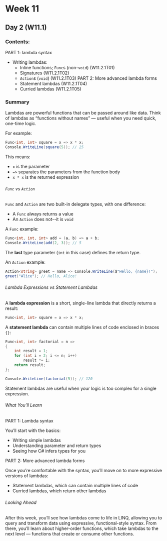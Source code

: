 # Week 11

## Day 2 (W11.1)

### Contents:

PART 1: lambda syntax
* Writing lambdas:
  * Inline functions; `Func`s (non-`void`) (W11.2.1T01)
  * Signatures (W11.2.1T02)
  * `Action`s (`void`) (W11.2.1T03)
PART 2: More advanced lambda forms
  * Statement lambdas (W11.2.1T04)
  * Curried lambdas (W11.2.1T05)

### Summary
Lambdas are powerful functions that can be passed around like data. Think of lambdas as “functions without names” — useful when you need quick, one-time logic.

For example:
```csharp
Func<int, int> square = x => x * x;
Console.WriteLine(square(5)); // 25
```

This means:
- `x` is the parameter
- `=>` separates the parameters from the function body
- `x * x` is the returned expression

###### `Func` vs `Action`
`Func` and `Action` are two built-in delegate types, with one difference:
- A `Func` always returns a value
- An `Action` does not--it is `void`

A `Func` example:
```csharp
Func<int, int, int> add = (a, b) => a + b;
Console.WriteLine(add(2, 3)); // 5
```

The **last** type parameter (`int` in this case) defines the return type.

An `Action` example:
```csharp
Action<string> greet = name => Console.WriteLine($"Hello, {name}!");
greet("Alice"); // Hello, Alice!
```

###### Lambda Expressions vs Statement Lambdas
A **lambda expression** is a short, single-line lambda that directly returns a result:
```csharp
Func<int, int> square = x => x * x;
```

A **statement lambda** can contain multiple lines of code enclosed in braces `{}`:
```csharp
Func<int, int> factorial = n =>
{
    int result = 1;
    for (int i = 2; i <= n; i++)
        result *= i;
    return result;
};

Console.WriteLine(factorial(5)); // 120
```

Statement lambdas are useful when your logic is too complex for a single expression.

###### What You’ll Learn
PART 1: Lambda syntax

You’ll start with the basics:
- Writing simple lambdas
- Understanding parameter and return types
- Seeing how C# infers types for you

PART 2: More advanced lambda forms

Once you’re comfortable with the syntax, you’ll move on to more expressive versions of lambdas:
- Statement lambdas, which can contain multiple lines of code
- Curried lambdas, which return other lambdas

###### Looking Ahead
After this week, you’ll see how lambdas come to life in LINQ, allowing you to query and transform data using expressive, functional-style syntax.
From there, you’ll learn about higher-order functions, which take lambdas to the next level — functions that create or consume other functions.